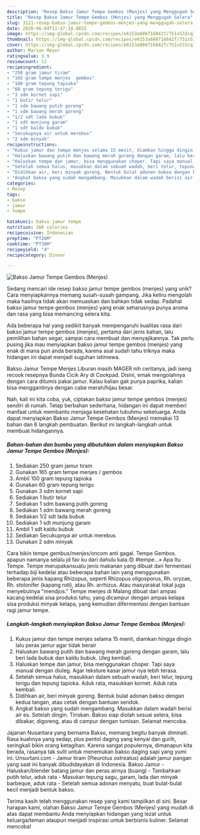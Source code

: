 ```yaml
---
description: "Resep Bakso Jamur Tempe Gembos (Menjes) yang Menggugah Selera"
title: "Resep Bakso Jamur Tempe Gembos (Menjes) yang Menggugah Selera"
slug: 3121-resep-bakso-jamur-tempe-gembos-menjes-yang-menggugah-selera
date: 2020-06-04T11:47:18.083Z
image: https://img-global.cpcdn.com/recipes/e6153a880716842f/751x532cq70/bakso-jamur-tempe-gembos-menjes-foto-resep-utama.jpg
thumbnail: https://img-global.cpcdn.com/recipes/e6153a880716842f/751x532cq70/bakso-jamur-tempe-gembos-menjes-foto-resep-utama.jpg
cover: https://img-global.cpcdn.com/recipes/e6153a880716842f/751x532cq70/bakso-jamur-tempe-gembos-menjes-foto-resep-utama.jpg
author: Marion Meyer
ratingvalue: 3.9
reviewcount: 12
recipeingredient:
- "250 gram jamur tiram"
- "165 gram tempe menjes  gembos"
- "100 gram tepung tapioka"
- "60 gram tepung terigu"
- "3 sdm kornet sapi"
- "1 butir telur"
- "1 sdm bawang putih goreng"
- "1 sdm bawang merah goreng"
- "1/2 sdt lada bubuk"
- "1 sdt munjung garam"
- "1 sdt kaldu bubuk"
- "Secukupnya air untuk merebus"
- "2 sdm minyak"
recipeinstructions:
- "Kukus jamur dan tempe menjes selama 15 menit, diamkan hingga dingin lalu peras jamur agar tidak berair"
- "Haluskan bawang putih dan bawang merah goreng dengan garam, lalu beri lada bubuk dan kaldu bubuk. Uleg kembali."
- "Haluskan tempe dan jamur, bisa menggunakan choper. Tapi saya manual dengan diuleg. Agar teksture kasar jamur nya lebih terasa."
- "Setelah semua halus, masukkan dalam sebuah wadah, beri telur, tepung terigu dan tepung tapioka. Aduk rata, masukkan kornet. Aduk rata kembali."
- "Didihkan air, beri minyak goreng. Bentuk bulat adonan bakso dengan kedua tangan, atau cetak dengan bantuan sendok."
- "Angkat bakso yang sudah mengambang. Masukkan dalam wadah berisi air es. Setelah dingin. Tiriskan. Bakso siap diolah sesuai selera, bisa dibakar, digoreng, atau di campur dengan tumisan. Selamat mencoba."
categories:
- Resep
tags:
- bakso
- jamur
- tempe

katakunci: bakso jamur tempe 
nutrition: 266 calories
recipecuisine: Indonesian
preptime: "PT26M"
cooktime: "PT38M"
recipeyield: "4"
recipecategory: Dinner

---
```



![Bakso Jamur Tempe Gembos (Menjes)](https://img-global.cpcdn.com/recipes/e6153a880716842f/751x532cq70/bakso-jamur-tempe-gembos-menjes-foto-resep-utama.jpg)

Sedang mencari ide resep bakso jamur tempe gembos (menjes) yang unik? Cara menyiapkannya memang susah-susah gampang. Jika keliru mengolah maka hasilnya tidak akan memuaskan dan bahkan tidak sedap. Padahal bakso jamur tempe gembos (menjes) yang enak seharusnya punya aroma dan rasa yang bisa memancing selera kita.

Ada beberapa hal yang sedikit banyak mempengaruhi kualitas rasa dari bakso jamur tempe gembos (menjes), pertama dari jenis bahan, lalu pemilihan bahan segar, sampai cara membuat dan menyajikannya. Tak perlu pusing jika mau menyiapkan bakso jamur tempe gembos (menjes) yang enak di mana pun anda berada, karena asal sudah tahu triknya maka hidangan ini dapat menjadi suguhan istimewa.

Bakso Jamur Tempe Menjes Liburan masih MAGER nih ceritanya, jadi iseng recook resepnya Bunda Cicik Ary di Cookpad. Disini, emak mengolahnya dengan cara ditumis pakai jamur. Kalau kalian gak punya paprika, kalian bisa menggantinya dengan cabe merah/hijau besar.


Nah, kali ini kita coba, yuk, ciptakan bakso jamur tempe gembos (menjes) sendiri di rumah. Tetap berbahan sederhana, hidangan ini dapat memberi manfaat untuk membantu menjaga kesehatan tubuhmu sekeluarga. Anda dapat menyiapkan Bakso Jamur Tempe Gembos (Menjes) memakai 13 bahan dan 6 langkah pembuatan. Berikut ini langkah-langkah untuk membuat hidangannya.

<!--inarticleads1-->

##### Bahan-bahan dan bumbu yang dibutuhkan dalam menyiapkan Bakso Jamur Tempe Gembos (Menjes):

1. Sediakan 250 gram jamur tiram
1. Gunakan 165 gram tempe menjes / gembos
1. Ambil 100 gram tepung tapioka
1. Gunakan 60 gram tepung terigu
1. Gunakan 3 sdm kornet sapi
1. Sediakan 1 butir telur
1. Sediakan 1 sdm bawang putih goreng
1. Sediakan 1 sdm bawang merah goreng
1. Sediakan 1/2 sdt lada bubuk
1. Sediakan 1 sdt munjung garam
1. Ambil 1 sdt kaldu bubuk
1. Sediakan Secukupnya air untuk merebus
1. Gunakan 2 sdm minyak


Cara bikin tempe gembus/menjes/oncom anti gagal. Tempe Gembos. apapun namanya selalu jd fav ku dari dahulu kala.😍 #tempe…» Apa Itu Tempe. Tempe merupakansuatu jenis makanan yang dibuat dari fermentasi terhadap biji kedelai atau beberapa bahan lain yang menggunakan beberapa jenis kapang Rhizopus, seperti Rhizopus oligosporus, Rh. oryzae, Rh. stolonifer (kapang roti), atau Rh. arrhizus. Atau masyarakat lokal juga menyebutnya &#34;mendjos.&#34; Tempe menjes di Malang dibuat dari ampas kacang kedelai sisa produksi tahu, yang dicampur dengan ampas kelapa sisa produksi minyak kelapa, yang kemudian difermentasi dengan bantuan ragi jamur tempe. 

<!--inarticleads2-->

##### Langkah-langkah menyiapkan Bakso Jamur Tempe Gembos (Menjes):

1. Kukus jamur dan tempe menjes selama 15 menit, diamkan hingga dingin lalu peras jamur agar tidak berair
1. Haluskan bawang putih dan bawang merah goreng dengan garam, lalu beri lada bubuk dan kaldu bubuk. Uleg kembali.
1. Haluskan tempe dan jamur, bisa menggunakan choper. Tapi saya manual dengan diuleg. Agar teksture kasar jamur nya lebih terasa.
1. Setelah semua halus, masukkan dalam sebuah wadah, beri telur, tepung terigu dan tepung tapioka. Aduk rata, masukkan kornet. Aduk rata kembali.
1. Didihkan air, beri minyak goreng. Bentuk bulat adonan bakso dengan kedua tangan, atau cetak dengan bantuan sendok.
1. Angkat bakso yang sudah mengambang. Masukkan dalam wadah berisi air es. Setelah dingin. Tiriskan. Bakso siap diolah sesuai selera, bisa dibakar, digoreng, atau di campur dengan tumisan. Selamat mencoba.


Jajanan Nusantara yang bernama Bakso, memang begitu banyak diminati. Rasa kuahnya yang sedap, plus pentol daging yang kenyal dan gurih, seringkali bikin orang ketagihan. Karena sangat populernya, dimanapun kita berada, rasanya tak sulit untuk menemukan bakso daging sapi yang yumi ini. Unsurtani.com - Jamur tiram (Pleurotus ostreatus) adalah jamur pangan yang saat ini banyak dibudidayakan di Indonesia. Bakso Jamur - Haluskan/blender batang jamur dan peras airnya (buang) - Tambahkan putih telur, aduk rata - Masukan tepung sagu, garam, lada dan minyak barbeque, aduk rata - Setelah semua adonan menyatu, buat bulat-bulat kecil menjadi bentuk bakso. 

Terima kasih telah menggunakan resep yang kami tampilkan di sini. Besar harapan kami, olahan Bakso Jamur Tempe Gembos (Menjes) yang mudah di atas dapat membantu Anda menyiapkan hidangan yang lezat untuk keluarga/teman ataupun menjadi inspirasi untuk berbisnis kuliner. Selamat mencoba!
